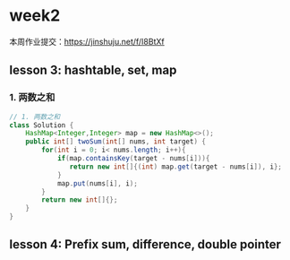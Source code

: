 # week2 
本周作业提交：https://jinshuju.net/f/I8BtXf

## lesson 3: hashtable, set, map

### 1. 两数之和
```java
// 1. 两数之和
class Solution {
    HashMap<Integer,Integer> map = new HashMap<>();
    public int[] twoSum(int[] nums, int target) {
        for(int i = 0; i< nums.length; i++){
            if(map.containsKey(target - nums[i])){
               return new int[]{(int) map.get(target - nums[i]), i};
            }
            map.put(nums[i], i);
        }
        return new int[]{};
    }
}
```

## lesson 4: Prefix sum, difference, double pointer

